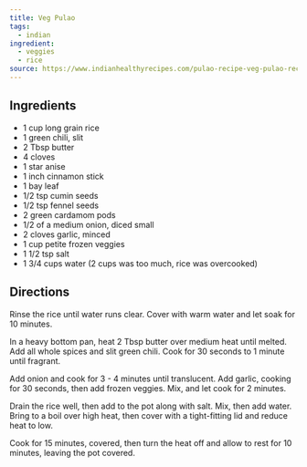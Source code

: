 ```yaml
---
title: Veg Pulao
tags:
  - indian
ingredient:
  - veggies
  - rice
source: https://www.indianhealthyrecipes.com/pulao-recipe-veg-pulao-recipe/
---
```


## Ingredients

- 1 cup long grain rice
- 1 green chili, slit
- 2 Tbsp butter
- 4 cloves
- 1 star anise
- 1 inch cinnamon stick
- 1 bay leaf
- 1/2 tsp cumin seeds
- 1/2 tsp fennel seeds
- 2 green cardamom pods
- 1/2 of a medium onion, diced small
- 2 cloves garlic, minced
- 1 cup petite frozen veggies
- 1 1/2 tsp salt
- 1 3/4 cups water (2 cups was too much, rice was overcooked)

## Directions

Rinse the rice until water runs clear. Cover with warm water and let soak for 10 minutes.

In a heavy bottom pan, heat 2 Tbsp butter over medium heat until melted. Add all whole spices and slit green chili. Cook for 30 seconds to 1 minute until fragrant.

Add onion and cook for 3 - 4 minutes until translucent. Add garlic, cooking for 30 seconds, then add frozen veggies. Mix, and let cook for 2 minutes.

Drain the rice well, then add to the pot along with salt. Mix, then add water. Bring to a boil over high heat, then cover with a tight-fitting lid and reduce heat to low.

Cook for 15 minutes, covered, then turn the heat off and allow to rest for 10 minutes, leaving the pot covered.
